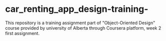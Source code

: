 # car_renting_app_design-training-
This repository is a training assignment part of "Object-Oriented Design" course provided by university of Alberta through Coursera platform, week 2 first assignment. 
